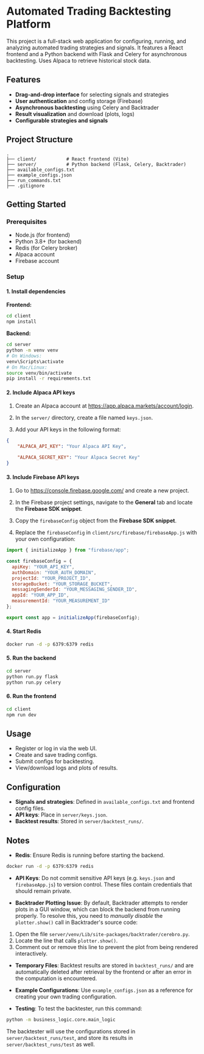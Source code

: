 # Automated Trading Backtesting Platform

This project is a full-stack web application for configuring, running, and analyzing automated trading strategies and signals. It features a React frontend and a Python backend with Flask and Celery for asynchronous backtesting. Uses Alpaca to retrieve historical stock data.

## Features

- **Drag-and-drop interface** for selecting signals and strategies
- **User authentication** and config storage (Firebase)
- **Asynchronous backtesting** using Celery and Backtrader
- **Result visualization** and download (plots, logs)
- **Configurable strategies and signals**

## Project Structure

```
.
├── client/           # React frontend (Vite)
├── server/           # Python backend (Flask, Celery, Backtrader)
├── available_configs.txt
├── example_configs.json
├── run_commands.txt
├── .gitignore
```

## Getting Started

### Prerequisites

- Node.js (for frontend)
- Python 3.8+ (for backend)
- Redis (for Celery broker)
- Alpaca account
- Firebase account

### Setup

#### 1. Install dependencies

**Frontend:**
```sh
cd client
npm install
```

**Backend:**
```sh
cd server
python -m venv venv
# On Windows:
venv\Scripts\activate
# On Mac/Linux:
source venv/bin/activate
pip install -r requirements.txt
```

#### 2. Include Alpaca API keys
1. Create an Alpaca account at https://app.alpaca.markets/account/login.

2. In the `server/` directory, create a file named `keys.json`.

3. Add your API keys in the following format:
```json
{
    "ALPACA_API_KEY": "Your Alpaca API Key",

    "ALPACA_SECRET_KEY": "Your Alpaca Secret Key"
}
```

#### 3. Include Firebase API keys
1. Go to https://console.firebase.google.com/ and create a new project.

2. In the Firebase project settings, navigate to the **General** tab and locate the **Firebase SDK snippet**.

3. Copy the `firebaseConfig` object from the **Firebase SDK snippet**.

4. Replace the `firebaseConfig` in `client/src/firebase/firebaseApp.js` with your own configuration:
```javascript
import { initializeApp } from "firebase/app";

const firebaseConfig = {
  apiKey: "YOUR_API_KEY",
  authDomain: "YOUR_AUTH_DOMAIN",
  projectId: "YOUR_PROJECT_ID",
  storageBucket: "YOUR_STORAGE_BUCKET",
  messagingSenderId: "YOUR_MESSAGING_SENDER_ID",
  appId: "YOUR_APP_ID",
  measurementId: "YOUR_MEASUREMENT_ID"
};

export const app = initializeApp(firebaseConfig);
```

#### 4. Start Redis

```sh
docker run -d -p 6379:6379 redis
```

#### 5. Run the backend

```sh
cd server
python run.py flask
python run.py celery
```

#### 6. Run the frontend

```sh
cd client
npm run dev
```

## Usage

- Register or log in via the web UI.
- Create and save trading configs.
- Submit configs for backtesting.
- View/download logs and plots of results.

## Configuration

- **Signals and strategies**: Defined in `available_configs.txt` and frontend config files.
- **API keys**: Place in `server/keys.json`.
- **Backtest results**: Stored in `server/backtest_runs/`.

## Notes
- **Redis**: Ensure Redis is running before starting the backend.
```sh
docker run -d -p 6379:6379 redis
```

- **API Keys**: Do not commit sensitive API keys (e.g. `keys.json` and `firebaseApp.js`) to version control. These files contain credentials that should remain private.

- **Backtrader Plotting Issue**: By default, Backtrader attempts to render plots in a GUI window, which can block the backend from running properly. To resolve this, you need to *manually disable* the `plotter.show()` call in Backtrader's source code:
1. Open the file `server/venv/Lib/site-packages/backtrader/cerebro.py`.
2. Locate the line that calls `plotter.show()`.
3. Comment out or remove this line to prevent the plot from being rendered interactively.

- **Temporary Files**: Backtest results are stored in `backtest_runs/` and are automatically deleted after retrieval by the frontend or after an error in the computation is encountered.

- **Example Configurations**: Use `example_configs.json` as a reference for creating your own trading configuration.

- **Testing**: To test the backtester, run this command:
```sh
python -m business_logic.core.main_logic
```
The backtester will use the configurations stored in `server/backtest_runs/test`, and store its results in `server/backtest_runs/test` as well.